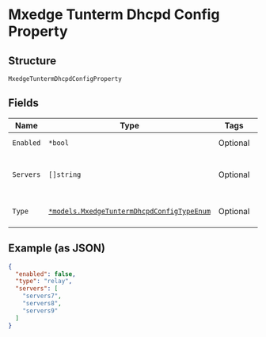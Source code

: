 
# Mxedge Tunterm Dhcpd Config Property

## Structure

`MxedgeTuntermDhcpdConfigProperty`

## Fields

| Name | Type | Tags | Description |
|  --- | --- | --- | --- |
| `Enabled` | `*bool` | Optional | **Default**: `false` |
| `Servers` | `[]string` | Optional | list of DHCP servers; required if `type`==`relay` |
| `Type` | [`*models.MxedgeTuntermDhcpdConfigTypeEnum`](../../doc/models/mxedge-tunterm-dhcpd-config-type-enum.md) | Optional | enum: `relay`<br>**Default**: `"relay"` |

## Example (as JSON)

```json
{
  "enabled": false,
  "type": "relay",
  "servers": [
    "servers7",
    "servers8",
    "servers9"
  ]
}
```

